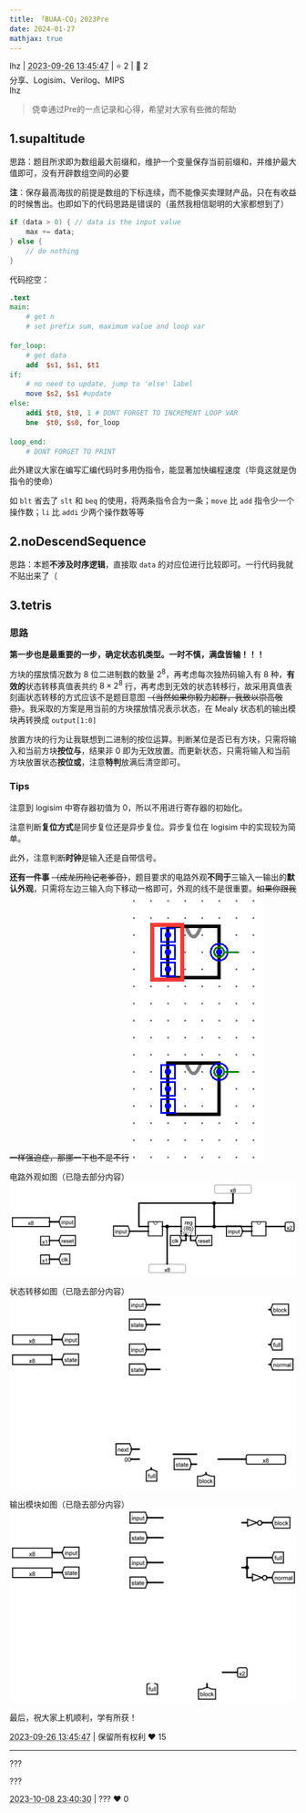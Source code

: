 ```yaml
---
title: 「BUAA-CO」2023Pre
date: 2024-01-27
mathjax: true
---
```

<div class="post-info">
<span>lhz</span>
|
<abbr title="2023-09-26T13:45:47.586666+08:00"><time datetime="2023-09-26T13:45:47.586666+08:00">2023-09-26 13:45:47</time></abbr>
|
<span>⭐️ 2</span>
|
<span>💬️ 2</span>
<br>
<span>分享、Logisim、Verilog、MIPS</span>
</div>

<div id="reply-3604" class="reply">
<div class="reply-header">
<span>lhz</span>
</div>
<div class="reply-text">

> 侥幸通过Pre的一点记录和心得，希望对大家有些微的帮助

## 1.supaltitude
思路：题目所求即为数组最大前缀和，维护一个变量保存当前前缀和，并维护最大值即可，没有开辟数组空间的必要

**注**：保存最高海拔的前提是数组的下标连续，而不能像买卖理财产品，只在有收益的时候售出。也即如下的代码思路是错误的（虽然我相信聪明的大家都想到了）

```c++
if (data > 0) { // data is the input value
    max += data;
} else {
    // do nothing
}
```

代码挖空：

```mips
.text
main:
    # get n
    # set prefix sum, maximum value and loop var

for_loop:
    # get data
    add  $s1, $s1, $t1
if:
    # no need to update, jump to 'else' label 
    move $s2, $s1 #update
else:
    addi $t0, $t0, 1 # DONT FORGET TO INCREMENT LOOP VAR
    bne  $t0, $s0, for_loop

loop_end:
    # DONT FORGET TO PRINT
```

此外建议大家在编写汇编代码时多用伪指令，能显著加快编程速度（毕竟这就是伪指令的使命）

如 `blt` 省去了 `slt` 和 `beq` 的使用，将两条指令合为一条；`move` 比 `add` 指令少一个操作数；`li` 比 `addi` 少两个操作数等等


## 2.noDescendSequence
思路：本题**不涉及时序逻辑**，直接取 `data` 的对应位进行比较即可。一行代码我就不贴出来了（

## 3.tetris
### 思路

**第一步也是最重要的一步，确定状态机类型。一时不慎，满盘皆输！！！**

方块的摆放情况数为 8 位二进制数的数量 $2^8$，再考虑每次独热码输入有 8 种，**有效的**状态转移真值表共约 $8 \times 2^8$ 行，再考虑到无效的状态转移行，故采用真值表刻画状态转移的方式应该不是题目意图 ~~（当然如果你毅力超群，我致以崇高敬意）~~。我采取的方案是用当前的方块摆放情况表示状态，在 Mealy 状态机的输出模块再转换成 `output[1:0]`

放置方块的行为让我联想到二进制的按位运算。判断某位是否已有方块，只需将输入和当前方块**按位与**，结果非 0 即为无效放置。而更新状态，只需将输入和当前方块放置状态**按位或**，注意**特判**放满后清空即可。

### Tips

注意到 logisim 中寄存器初值为 0，所以不用进行寄存器的初始化。

注意判断**复位方式**是同步复位还是异步复位。异步复位在 logisim 中的实现较为简单。

此外，注意判断**时钟**是输入还是自带信号。

**还有一件事** ~~（成龙历险记老爹音）~~，题目要求的电路外观**不同于**三输入一输出的**默认外观**，只需将左边三输入向下移动一格即可，外观的线不是很重要。~~如果你跟我一样强迫症，那挪一下也不是不行~~
![appearance.png](/images/co-discussions/951/appearance.png)

电路外观如图（已隐去部分内容）
![circuiteliminated.png](/images/co-discussions/951/circuit-eliminated.png)

状态转移如图（已隐去部分内容）
![statetranseliminated.png](/images/co-discussions/951/statetrans-eliminated.png)

输出模块如图（已隐去部分内容）
![outputeliminated.png](/images/co-discussions/951/output-eliminated.png)

最后，祝大家上机顺利，学有所获！

</div>
<div class="reply-footer">
<abbr title="2023-09-26T13:45:47.675861+08:00"><time datetime="2023-09-26T13:45:47.675861+08:00">2023-09-26 13:45:47</time></abbr>
|
<span>保留所有权利</span>
<span class="reply-vote">❤️ 15</span>
</div>
</div>
<hr class="reply-separator">
<div id="reply-3756" class="reply">
<div class="reply-header">
<span>???</span>
</div>
<div class="reply-text">

???

</div>
<div class="reply-footer">
<abbr title="2023-10-08T23:40:30.879966+08:00"><time datetime="2023-10-08T23:40:30.879966+08:00">2023-10-08 23:40:30</time></abbr>
|
<span>???</span>
<span class="reply-vote">❤️ 0</span>
</div>
</div>